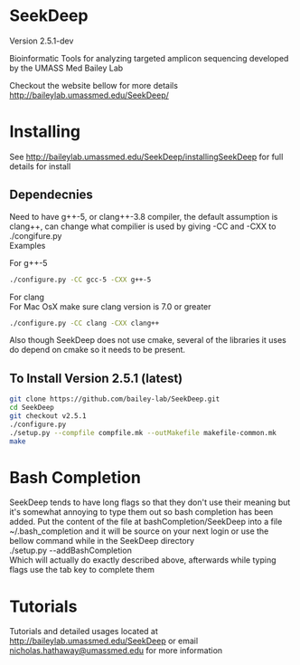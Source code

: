SeekDeep
========
Version 2.5.1-dev

Bioinformatic Tools for analyzing targeted amplicon sequencing developed by the UMASS Med Bailey Lab

Checkout the website bellow for more details  
http://baileylab.umassmed.edu/SeekDeep/


# Installing  
 
 See http://baileylab.umassmed.edu/SeekDeep/installingSeekDeep for full details for install
 
## Dependecnies
Need to have g++-5, or clang++-3.8 compiler, the default assumption is clang++, can change what compilier is used by giving -CC and -CXX to ./congifure.py  
Examples  

For g++-5 
 
```bash  
./configure.py -CC gcc-5 -CXX g++-5  
```
For clang  
For Mac OsX make sure clang version is 7.0 or greater 

```bash
./configure.py -CC clang -CXX clang++  
```

Also though SeekDeep does not use cmake, several of the libraries it uses do depend on cmake so it needs to be present.  

## To Install Version 2.5.1 (latest)  
```bash
git clone https://github.com/bailey-lab/SeekDeep.git   
cd SeekDeep  
git checkout v2.5.1
./configure.py  
./setup.py --compfile compfile.mk --outMakefile makefile-common.mk
make   
```




# Bash Completion  

SeekDeep tends to have long flags so that they don't use their meaning but it's somewhat annoying to type them out so bash completion has been added.  Put the content of the file at bashCompletion/SeekDeep into a file ~/.bash_completion and it will be source on your next login or use the bellow command while in the SeekDeep directory  
./setup.py --addBashCompletion  
Which will actually do exactly described above, afterwards while typing flags use the tab key to complete them  


# Tutorials

Tutorials and detailed usages located at http://baileylab.umassmed.edu/SeekDeep or email nicholas.hathaway@umassmed.edu for more information  

